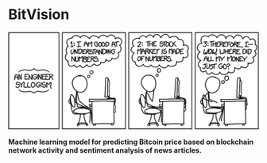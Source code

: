 BitVision
======
![An Engineer Syllogism](img/engineer_syllogism.png)

**Machine learning model for predicting Bitcoin price based on blockchain network activity and sentiment analysis of news articles.**